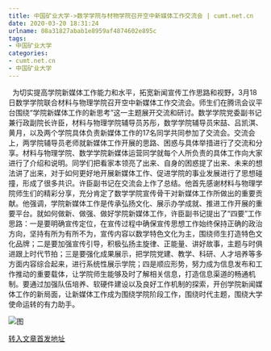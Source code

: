 ```yaml
---
title: 中国矿业大学->数学学院与材物学院召开空中新媒体工作交流会 | cumt.net.cn
date: 2020-03-20 18:31:24
urlname: 08a31827abab1e8959af4874602e895c
tags: 
- 中国矿业大学
categories:
- cumt.net.cn
- 中国矿业大学
---
```

  为切实提高学院新媒体工作能力和水平，拓宽新闻宣传工作思路和视野，3月18日数学学院联合材料与物理学院召开空中新媒体工作交流会。师生们在腾讯会议平台围绕“学院新媒体工作的新思考”这一主题展开交流和研讨。数学学院党委副书记兼行政副院长许臣，材料与物理学院辅导员苏彤，数学学院辅导员宋喆、吕凯淇、黄月，以及两个学院具体负责新媒体工作的17名同学共同参加了交流会。交流会上，两学院辅导员老师就新媒体工作开展的思路、困惑与具体举措进行了交流和分享。材料与物理学院、数学学院新媒体运营同学就每个人所负责的具体工作向大家进行了介绍和说明。同学们把看家本领亮了出来、自身的困惑提了出来、未来的想法讲了出来，对于如何更好地开展新媒体工作、促进学院的事业发展进行了思想碰撞，形成了很多共识。许臣副书记在交流会上作了总结。他首先感谢材料与物理学院师生们的精彩分享，充分肯定了数学学院宣传骨干对新媒体工作所做出的重要贡献。他强调，学院新媒体工作是传承弘扬文化、展示办学成就、推进工作开展的重要平台。就如何做新、做强、做好学院新媒体工作，许臣副书记提出了“四要”工作思路：一是要明确宣传定位，在宣传过程中确保宣传思想工作始终保持正确的政治方向，坚持有所为有所不为，宣传内容以数学特色文化为主，围绕师生打造特色文化品牌；二是要加强宣传引导，积极弘扬主旋律、正能量、讲好故事，主题与时俱进跟上时代节拍；三是要强化成果展示，把学院党建、教学、科研、人才培养等多方面内容综合起来，进行系统性展示学院；四是顺应形势，努力成为信息发布和工作推动的重要载体，让学院师生能够及时了解相关信息，打造信息渠道的畅通机制。要通过加强队伍培养、软硬件建设以及良好工作机制的探索，开创学院新闻媒体工作的新局面，让新媒体工作成为围绕学院阶段工作，围绕时代主题，围绕大学使命运转的有力助手。

![图](http://xwzx.cumt.edu.cn/_upload/article/images/19/9d/a27b793e4f568cbcf7c7e65f6d48/3d3c89d2-1b80-42fa-b86d-ab9a54c74b2d.png)

[转入文章首发地址](http://xwzx.cumt.edu.cn/8f/90/c523a561040/page.htm)
